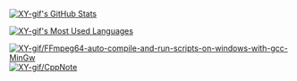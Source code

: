 <!-- XY-gif's GitHub Stats -->

<p>
	<a href="https://github-readme-stats.vercel.app/api?username=XY-gif&theme=default&count_private=false&show_icons=true">
	<img alt="XY-gif's GitHub Stats"  src="https://github-readme-stats.vercel.app/api?username=XY-gif&theme=default&count_private=false&show_icons=true" />
</a>
</p>


<!-- XY-gif's Most Used Languages -->

<p>
	<a href="https://github-readme-stats.vercel.app/api/top-langs/?username=XY-gif&theme=default&hide_title=false&layout=default&hide=css%2Chtml%2Cless">
	<img alt="XY-gif's Most Used Languages"  src="https://github-readme-stats.vercel.app/api/top-langs/?username=XY-gif&theme=default&hide_title=false&layout=default&hide=css%2Chtml%2Cless" />
</a>
</p>

<!-- XY-gif's GitHub Pinned Repositories -->

<a href="https://github.com/XY-gif/FFmpeg64-auto-compile-and-run-scripts-on-windows-with-gcc-MinGw">
	<img alt="XY-gif/FFmpeg64-auto-compile-and-run-scripts-on-windows-with-gcc-MinGw"  src="https://github-readme-stats.vercel.app/api/pin?username=XY-gif&theme=default&show_owner=false&repo=FFmpeg64-auto-compile-and-run-scripts-on-windows-with-gcc-MinGw" />
</a><a href="https://github.com/XY-gif/CppNote">
	<img alt="XY-gif/CppNote"  src="https://github-readme-stats.vercel.app/api/pin?username=XY-gif&theme=default&show_owner=false&repo=CppNote" />
</a>
